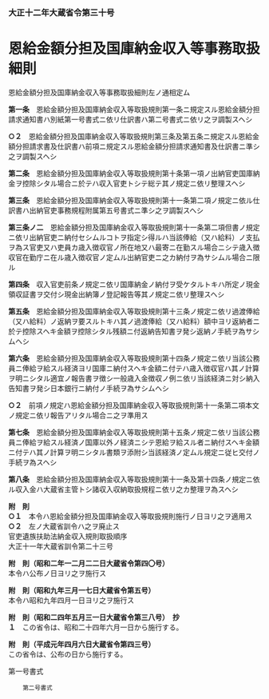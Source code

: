 ### 大正十二年大蔵省令第三十号  
# 恩給金額分担及国庫納金収入等事務取扱細則  
恩給金額分担及国庫納金収入等事務取扱細則左ノ通相定ム  
  
  
**第一条**　恩給金額分担及国庫納金収入等取扱規則第一条ニ規定スル恩給金額分担請求通知書ハ別紙第一号書式ニ依リ仕訳書ハ第二号書式ニ依リ之ヲ調製スヘシ  
  
**○２**　恩給金額分担及国庫納金収入等取扱規則第三条及第五条ニ規定スル恩給金額分担請求書及仕訳書ハ前項ニ規定スル恩給金額分担請求通知書及仕訳書ニ準シ之ヲ調製スヘシ  
  
**第二条**　恩給金額分担及国庫納金収入等取扱規則第十条第一項ノ出納官吏国庫納金ヲ控除シタル場合ニ於テハ収入官吏トシテ総テ其ノ規定ニ依リ整理スヘシ  
  
**第三条**　恩給金額分担及国庫納金収入等取扱規則第十一条第二項ノ規定ニ依ル仕訳書ハ出納官吏事務規程附属第五号書式ニ準シ之ヲ調製スヘシ  
  
**第三条ノ二**　恩給金額分担及国庫納金収入等取扱規則第十一条第二項但書ノ規定ニ依リ出納官吏ニ納付セシムルコトヲ指定シ得ルハ当該俸給（又ハ給料）ノ支払ヲ為ス官吏又ハ吏員カ歳入徴収官ノ所在地又ハ最寄ニ在勤スル場合ニシテ歳入徴収官在勤庁ニ在ル歳入徴収官ノ定ムル出納官吏ニ之カ納付ヲ為サシムル場合ニ限ル  
  
**第四条**　収入官吏前条ノ規定ニ依リ国庫納金ノ納付ヲ受ケタルトキハ所定ノ現金領収証書ヲ交付シ現金出納簿ノ登記報告等其ノ規定ニ依リ整理スヘシ  
  
**第五条**　恩給金額分担及国庫納金収入等取扱規則第十三条ノ規定ニ依リ過渡俸給（又ハ給料）ノ返納ヲ要スルトキハ其ノ過渡俸給（又ハ給料）額中ヨリ返納者ニ於テ控除スヘキ金額ヲ控除シタル残額ニ付返納告知書ヲ発シ返納ノ手続ヲ為サシムヘシ  
  
**第六条**　恩給金額分担及国庫納金収入等取扱規則第十四条ノ規定ニ依リ当該公務員ニ俸給ヲ給スル経済ヨリ国庫ニ納付スヘキ金額ニ付テハ歳入徴収官ハ其ノ計算ヲ明ニシタル適宜ノ報告書ヲ徴シ一般歳入金徴収ノ例ニ依リ当該経済ニ対シ納入告知書ヲ発シ日本銀行ニ納付ノ手続ヲ為サシムヘシ  
  
**○２**　前項ノ規定ハ恩給金額分担及国庫納金収入等取扱規則第十一条第二項本文ノ規定ニ依リ報告アリタル場合ニ之ヲ準用ス  
  
**第七条**　恩給金額分担及国庫納金収入等取扱規則第十五条ノ規定ニ依リ当該公務員ニ俸給ヲ給スル経済ノ国庫以外ノ経済ニシテ恩給ヲ給スル者ニ納付スヘキ金額ニ付テハ其ノ計算ヲ明ニシタル書類ヲ添附シ当該経済ノ定ムル規定ニ従ヒ交付ノ手続ヲ為スヘシ  
  
**第八条**　恩給金額分担及国庫納金収入等取扱規則第十一条及第十四条ノ規定ニ依ル収入金ハ大蔵省主管トシ諸収入収納取扱規程ニ依リ之カ整理ヲ為スヘシ  
  
**附　則**  
**○１**　本令ハ恩給金額分担及国庫納金収入等取扱規則施行ノ日ヨリ之ヲ適用ス  
**○２**　左ノ大蔵省訓令ハ之ヲ廃止ス  
官吏遺族扶助法納金収入規則取扱順序  
大正十一年大蔵省訓令第二十三号  
  
**附　則（昭和二年一二月二二日大蔵省令第四〇号）**  
本令ハ公布ノ日ヨリ之ヲ施行ス  
  
**附　則（昭和九年三月一七日大蔵省令第五号）**  
本令ハ昭和九年四月一日ヨリ之ヲ施行ス  
  
**附　則（昭和二四年五月三一日大蔵省令第三八号）　抄**  
**１**　この省令は、昭和二十四年六月一日から施行する。  
  
**附　則（平成元年四月六日大蔵省令第四三号）**  
この省令は、公布の日から施行する。  
  
第一号書式
          
        第二号書式
          
        